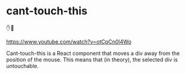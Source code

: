 # cant-touch-this

:raised_hand::no_entry_sign:

https://www.youtube.com/watch?v=otCpCn0l4Wo

Cant-touch-this is a React component that moves a div away from the position of the mouse. This means that (in theory), the selected div is untouchable.


